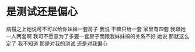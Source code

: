 # 是测试还是偏心

病榻之上她说可不可以给你妹妹一套房子
我说 干嘛只给一套 家里有四套 我跟她一人两套啊
我可不愿意为了多要一套房子而跟我妹妹搞的关系不好
她说 那就这么定了
我不知道 那是对我的测试 还是对我偏心